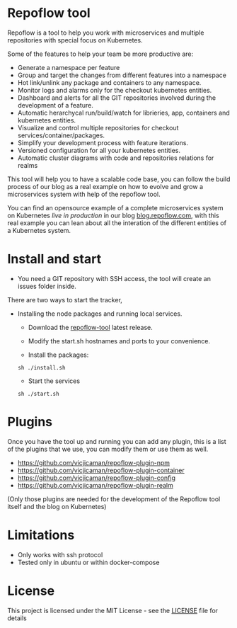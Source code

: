 # Repoflow tool

Repoflow is a tool to help you work with microservices and multiple repositories with special focus on Kubernetes.

Some of the features to help your team be more productive are:
 - Generate a namespace per feature
 - Group and target the changes from different features into a namespace
 - Hot link/unlink any package and containers to any namespace.
 - Monitor logs and alarms only for the checkout kubernetes entities.
 - Dashboard and alerts for all the GIT repositories involved during the development of a feature.
 - Automatic herarchycal run/build/watch for librieries, app, containers and kubernetes entities.
 - Visualize and control multiple repositories for checkout services/container/packages.
 - Simplify your development process with feature iterations.
 - Versioned configuration for all your kubernetes entities.
 - Automatic cluster diagrams with code and repositories relations for realms

This tool will help you to have a scalable code base, you can follow the build process of our blog as a real example on how to evolve and grow a microservices system with help of the repoflow tool.

You can find an opensource example of a complete microservices system on Kubernetes *live in production* in our blog [blog.repoflow.com](https://blog.repoflow.com), with this real example you can lean about all the interation of the different entities of a Kubernetes system. 


# Install and start 

- You need a GIT repository with SSH access, the tool will create an issues folder inside.

There are two ways to start the tracker, 
- Installing the node packages and running local services.
   - Download the [repoflow-tool](https://github.com/vicjicaman/repoflow-tool/releases/latest) latest release.
  - Modify the start.sh hostnames and ports to your convenience.
  
  - Install the packages: 
  ```
  sh ./install.sh
  ```
  - Start the services
  ```
  sh ./start.sh
  ```
  
# Plugins

  Once you have the tool up and running you can add any plugin, this is a list of the plugins that we use, you can modify them or use them as well.
  - https://github.com/vicjicaman/repoflow-plugin-npm
  - https://github.com/vicjicaman/repoflow-plugin-container
  - https://github.com/vicjicaman/repoflow-plugin-config
  - https://github.com/vicjicaman/repoflow-plugin-realm
  
  (Only those plugins are needed for the development of the Repoflow tool itself and the blog on Kubernetes)
  
# Limitations

- Only works with ssh protocol
- Tested only in ubuntu or within docker-compose

# License

This project is licensed under the MIT License - see the [LICENSE](LICENSE) file for details

